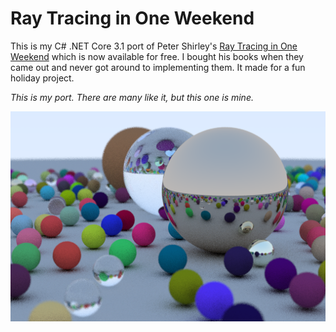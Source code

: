 # Ray Tracing in One Weekend

This is my C# .NET Core 3.1 port of Peter Shirley's [Ray Tracing in One Weekend](https://raytracing.github.io/) which is now available for free. I bought his books when they came out and never got around to implementing them. It made for a fun holiday project.

_This is my port. There are many like it, but this one is mine._

![Ray Tracing in One Weekend](https://github.com/randyridge/raytracing-in-one-weekend/raw/master/RayTracing.Tests/OutputImages/raytracing-in-one-weekend.png)
